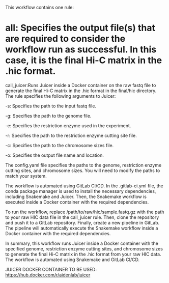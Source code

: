 This workflow contains one rule:

all:
Specifies the output file(s) that are required to consider the workflow run as successful. In this case, it is the final Hi-C matrix in the .hic format.
========================================================================================================================================================
call_juicer:Runs Juicer inside a Docker container on the raw fastq file to generate the final Hi-C matrix in the .hic format in the final/hic directory.
The rule specifies the following arguments to Juicer:

-s: Specifies the path to the input fastq file.

-g: Specifies the path to the genome file.

-e: Specifies the restriction enzyme used in the experiment.

-r: Specifies the path to the restriction enzyme cutting site file.

-c: Specifies the path to the chromosome sizes file.

-o: Specifies the output file name and location.

The config.yaml file specifies the paths to the genome, restriction enzyme cutting sites, and chromosome sizes. You will need to modify the paths to match your system.

The workflow is automated using GitLab CI/CD. In the .gitlab-ci.yml file, the conda package manager is used to install the necessary dependencies, including Snakemake and Juicer. Then, the Snakemake workflow is executed inside a Docker container with the required dependencies.

To run the workflow, replace /path/to/raw/hic/sample.fastq.gz with the path to your raw HIC data file in the call_juicer rule. Then, clone the repository and push it to a GitLab repository. Finally, create a new pipeline in GitLab. The pipeline will automatically execute the Snakemake workflow inside a Docker container with the required dependencies.

In summary, this workflow runs Juicer inside a Docker container with the specified genome, restriction enzyme cutting sites, and chromosome sizes to generate the final Hi-C matrix in the .hic format from your raw HIC data. The workflow is automated using Snakemake and GitLab CI/CD.

JUICER DOCKER CONTAINER TO BE USED:
https://hub.docker.com/r/aidenlab/juicer
